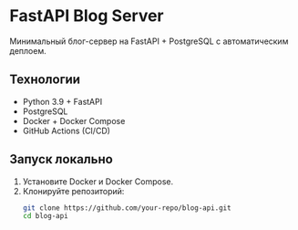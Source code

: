 # FastAPI Blog Server

Минимальный блог-сервер на FastAPI + PostgreSQL с автоматическим деплоем.

## Технологии
- Python 3.9 + FastAPI
- PostgreSQL
- Docker + Docker Compose
- GitHub Actions (CI/CD)

## Запуск локально
1. Установите Docker и Docker Compose.
2. Клонируйте репозиторий:
   ```bash
   git clone https://github.com/your-repo/blog-api.git
   cd blog-api